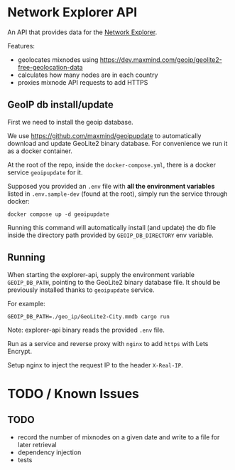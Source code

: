 # Network Explorer API

An API that provides data for the [Network Explorer](../explorer).

Features:

- geolocates mixnodes using https://dev.maxmind.com/geoip/geolite2-free-geolocation-data
- calculates how many nodes are in each country
- proxies mixnode API requests to add HTTPS

## GeoIP db install/update

First we need to install the geoip database.

We use https://github.com/maxmind/geoipupdate to automatically
download and update GeoLite2 binary database. For convenience we
run it as a docker container.

At the root of the repo, inside the `docker-compose.yml`, there
is a docker service `geoipupdate` for it.

Supposed you provided an `.env` file with **all the environment
variables** listed in `.env.sample-dev` (found at the root),
simply run the service through docker:

```shell
docker compose up -d geoipupdate
```

Running this command will automatically install (and update) the
db file inside the directory path provided by `GEOIP_DB_DIRECTORY`
env variable.

## Running

When starting the explorer-api, supply the environment variable
`GEOIP_DB_PATH`, pointing to the GeoLite2 binary database file.
It should be previously installed thanks to `geoipupdate` service.

For example:

```shell
GEOIP_DB_PATH=./geo_ip/GeoLite2-City.mmdb cargo run
```

Note: explorer-api binary reads the provided `.env` file.

Run as a service and reverse proxy with `nginx` to add `https` with Lets Encrypt.

Setup nginx to inject the request IP to the header `X-Real-IP`.

# TODO / Known Issues

## TODO

- record the number of mixnodes on a given date and write to a file for later retrieval
- dependency injection
- tests
